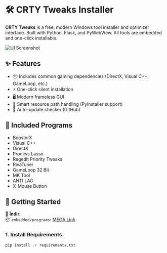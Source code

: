 # 🛠️ CRTY Tweaks Installer

**CRTY Tweaks** is a free, modern Windows tool installer and optimizer interface. Built with Python, Flask, and PyWebView. All tools are embedded and one-click installable.

![UI Screenshot](https://i.hizliresim.com/hxrtnmh.png)

## ✨ Features

- 📦 Includes common gaming dependencies (DirectX, Visual C++, GameLoop, etc.)
- ⚡ One-click silent installation
- 🖥️ Modern frameless GUI
- 🧠 Smart resource path handling (PyInstaller support)
- 🔁 Auto-update checker (GitHub)

## 🔧 Included Programs

- BoosterX  
- Visual C++  
- DirectX  
- Process Lasso  
- Regedit Priority Tweaks  
- RivaTuner  
- GameLoop 32 Bit  
- MK Tool  
- ANTI LAG  
- X-Mouse Button  

## 🚀 Getting Started

🔽 **İndir:**  
📦 `embedded/programs`: [MEGA Link](https://mega.nz/folder/NZIRCBxD#7qfYDa7W5yBnG_F2wLKcBg)

### 1. Install Requirements

```bash
pip install -r requirements.txt
